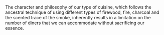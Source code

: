 The character and philosophy of our type of cuisine, which follows the ancestral technique of using different types of firewood, fire, charcoal and the scented trace of the smoke, inherently results in a limitation on the number of diners that we can accommodate without sacrificing our essence.
